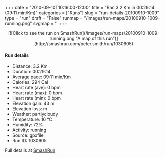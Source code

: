 +++
date = "2010-09-10T10:19:00-12:00"
title = "Ran 3.2 Km in 00:29:14 (09:11 min/Km)"
categories = ["Runs"]
slug = "run-details-20100910-1009"
type = "run"
draft = "False"
runmap = "/images/run-maps/20100910-1009-running.png"
svgmap = '<polyline points="83 37, 60 56, 44 73, 39 75, 27 95, 17 93, 11 100, 16 94, 17 93, 19 86, 19 82, 24 74, 34 77, 42 72, 47 68, 72 44, 83 26, 83 11, 81 7, 75 6, 75 3, 60 7, 78 0, 84 3, 81 10, 83 13, 82 17, 87 17, 84 21, 86 27, 84 27, 90 29, 81 36, 86 39">'
+++



<!--more-->

<center>
[![Click to see the run on SmashRun](/images/run-maps/20100910-1009-running.png "A map of this run")](http://smashrun.com/peter.smith/run/1030605)
</center>

#### Run details

* Distance: 3.2 Km
* Duration: 00:29:14
* Average pace: 09:11 min/Km
* Calories: 294 Cal
* Heart rate (ave): 0 bpm
* Heart rate (max): 0 bpm
* Heart rate (min): 0 bpm
* Elevation gain: 43 m
* Elevation loss:  m
* Weather: partlycloudy
* Temperature: 16 &deg;C
* Humidity: 72%
* Activity: running
* Source: gpxfile
* Run ID: 1030605

Full details at [SmashRun](http://smashrun.com/peter.smith/run/1030605)